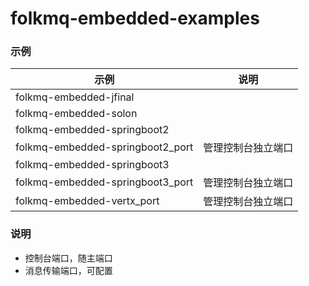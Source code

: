 # folkmq-embedded-examples


### 示例




| 示例                               | 说明        |
|----------------------------------|-----------|
| folkmq-embedded-jfinal           |           |
| folkmq-embedded-solon            |           |
| folkmq-embedded-springboot2      |           |
| folkmq-embedded-springboot2_port | 管理控制台独立端口 |
| folkmq-embedded-springboot3      |           |
| folkmq-embedded-springboot3_port | 管理控制台独立端口      |
| folkmq-embedded-vertx_port       | 管理控制台独立端口      |




### 说明

* 控制台端口，随主端口
* 消息传输端口，可配置